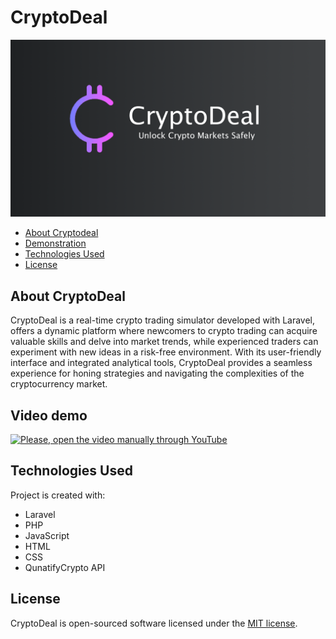 # CryptoDeal
![screenshot](CryptoDeal.png)

* [About Cryptodeal](#aboutcryptodeal)
* [Demonstration](#demonstration)
* [Technologies Used](#technologies)
* [License](#license)

## About CryptoDeal

CryptoDeal is a real-time crypto trading simulator developed with Laravel, offers a dynamic platform where newcomers to crypto trading can acquire valuable skills and delve into market trends, while experienced traders can experiment with new ideas in a risk-free environment. With its user-friendly interface and integrated analytical tools, CryptoDeal provides a seamless experience for honing strategies and navigating the complexities of the cryptocurrency market.

## Video demo 
[![Please, open the video manually through YouTube](http://img.youtube.com/vi/-xfwiOmWmRo/0.jpg)](http://www.youtube.com/watch?v=-xfwiOmWmRo "CryptoDeal demo")

## Technologies Used

Project is created with:
* Laravel
* PHP
* JavaScript
* HTML
* CSS
* QunatifyCrypto API

## License

CryptoDeal is open-sourced software licensed under the [MIT license](https://opensource.org/licenses/MIT).
